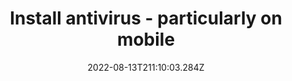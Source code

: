 ---
title: Install antivirus - particularly on mobile
date: "2022-08-13T211:10:03.284Z"
description: "Not every mobile device, in particular older ones, comes with a sufficient antivirus. Check your device’s standard protection, and perhaps consider installing a separate antivirus for an extra layer of protection. There are many free options available in the App/Play store. Install one of these now and have a look at what features it includes."
position: 14
section: "Phone"
---